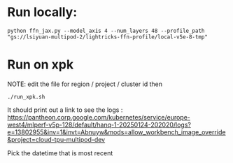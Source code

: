 # Run locally:

```
python ffn_jax.py --model_axis 4 --num_layers 48 --profile_path "gs://lsiyuan-multipod-2/lightricks-ffn-profile/local-v5e-8-tmp"
```

# Run on xpk

NOTE: edit the file for region / project / cluster id
then

```
./run_xpk.sh
```

It should print out a link to see the logs : https://pantheon.corp.google.com/kubernetes/service/europe-west4/mlperf-v5p-128/default/hanq-1-20250124-202020/logs?e=13802955&inv=1&invt=Abnuyw&mods=allow_workbench_image_override&project=cloud-tpu-multipod-dev


Pick the datetime that is most recent